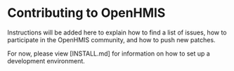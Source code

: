 Contributing to OpenHMIS
=================================================================
Instructions will be added here to explain how to find a list of issues, how to participate in the OpenHMIS community, and how to push new patches.

For now, please view [INSTALL.md] for information on how to set up a development environment.